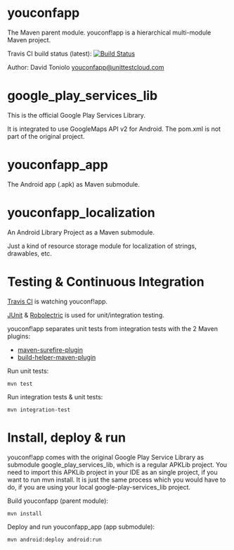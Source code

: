 youconfapp
==========

The Maven parent module. youconf!app is a hierarchical multi-module Maven project.

Travis CI build status (latest): [![Build Status](https://travis-ci.org/davidtoniolo/youconfapp.png?branch=master)](https://travis-ci.org/davidtoniolo/youconfapp)

Author: David Toniolo <youconfapp@unittestcloud.com>


google_play_services_lib
========================

This is the official Google Play Services Library.

It is integrated to use GoogleMaps API v2 for Android. The pom.xml is not part of the original project.


youconfapp_app
==============

The Android app (.apk) as Maven submodule.


youconfapp_localization
=======================

An Android Library Project as a Maven submodule.

Just a kind of resource storage module for localization of strings, drawables, etc.


Testing & Continuous Integration
================================

[Travis CI](https://travis-ci.org/davidtoniolo/youconfapp) is watching youconf!app.

[JUnit](http://junit.org) & [Robolectric](https://github.com/robolectric/robolectric) is used for unit/integration testing.

youconf!app separates unit tests from integration tests with the 2 Maven plugins:

* [maven-surefire-plugin](http://maven.apache.org/surefire/maven-surefire-plugin)
* [build-helper-maven-plugin](http://mojo.codehaus.org/build-helper-maven-plugin)


Run unit tests:

	mvn test
	
Run integration tests & unit tests:

	mvn integration-test

Install, deploy & run
=====================

youconf!app comes with the original Google Play Service Library as submodule google_play_services_lib, which is
a regular APKLib project. You need to import this APKLib project in your IDE as an single project, if you want
to run mvn install.
It is just the same process which you would have to do, if you are using your local google-play-services_lib project.

Build youconfapp (parent module):

	mvn install

Deploy and run youconfapp_app (app submodule):

	mvn android:deploy android:run